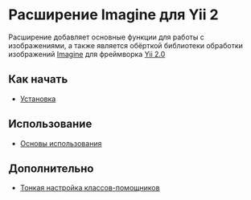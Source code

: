 Расширение Imagine для Yii 2
============================

Расширение добавляет основные функции для работы с изображениями, а также является обёрткой библиотеки обработки изображений 
[Imagine](https://imagine.readthedocs.org/) для фреймворка [Yii 2.0](https://www.yiiframework.com)

Как начать
----------

* [Установка](installation.md)

Использование
------------- 

* [Основы использования](basic-usage.md)

Дополнительно
-------------

* [Тонкая настройка классов-помощников](customizing-helper-classes.md)
